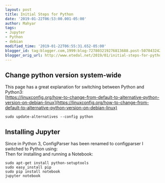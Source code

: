 ```yaml
---
layout: post
title: Initial Steps for Python
date: '2019-01-22T06:53:00.001-05:00'
author: Mahyar
tags:
- Jupyter
- Python
- debian
modified_time: '2019-01-22T06:55:31.652-05:00'
blogger_id: tag:blogger.com,1999:blog-727803219276813688.post-5070432421912848701
blogger_orig_url: http://www.etedal.net/2019/01/initial-steps-for-python.html
---
```



Change python version system-wide
---------------------------------

This page has a great explanation for switching between Python and Python3:  
[https://linuxconfig.org/how-to-change-from-default-to-alternative-python-version-on-debian-linux](https://linuxconfig.org/how-to-change-from-default-to-alternative-python-version-on-debian-linux)  
  
```
sudo update-alternatives --config python
```

Installing Jupyter
------------------

Since in Python 3, ConfigParser has been renamed to configparser I switched to Python using:  
Then for installing and running a Notebook:
```
sudo apt-get install python-setuptools
sudo easy_install pip
sudo pip install notebook
jupyter notebook
```
